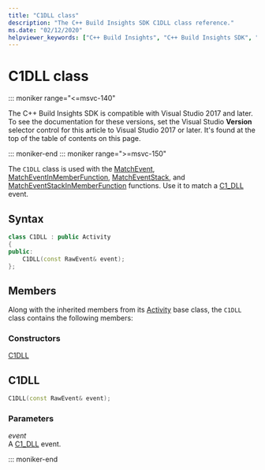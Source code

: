 ```yaml
---
title: "C1DLL class"
description: "The C++ Build Insights SDK C1DLL class reference."
ms.date: "02/12/2020"
helpviewer_keywords: ["C++ Build Insights", "C++ Build Insights SDK", "C1DLL", "throughput analysis", "build time analysis", "vcperf.exe"]
---
```

# C1DLL class

::: moniker range="<=msvc-140"

The C++ Build Insights SDK is compatible with Visual Studio 2017 and later. To see the documentation for these versions, set the Visual Studio **Version** selector control for this article to Visual Studio 2017 or later. It's found at the top of the table of contents on this page.

::: moniker-end
::: moniker range=">=msvc-150"

The `C1DLL` class is used with the [MatchEvent](../functions/match-event.md), [MatchEventInMemberFunction](../functions/match-event-in-member-function.md), [MatchEventStack](../functions/match-event-stack.md), and [MatchEventStackInMemberFunction](../functions/match-event-stack-in-member-function.md) functions. Use it to match a [C1_DLL](../event-table.md#c1-dll) event.

## Syntax

```cpp
class C1DLL : public Activity
{
public:
    C1DLL(const RawEvent& event);
};
```

## Members

Along with the inherited members from its [Activity](activity.md) base class, the `C1DLL` class contains the following members:

### Constructors

[C1DLL](#c1-dll)

## <a name="c1-dll"></a> C1DLL

```cpp
C1DLL(const RawEvent& event);
```

### Parameters

*event*\
A [C1_DLL](../event-table.md#c1-dll) event.

::: moniker-end
